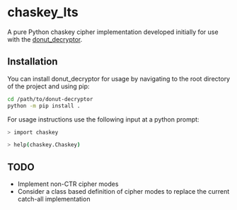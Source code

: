# chaskey_lts

A pure Python chaskey cipher implementation developed initially for use with the [donut_decryptor](https://github.com/volexity/donut-decryptor).

## Installation

You can install donut_decryptor for usage by navigating to the root directory of the project and using pip:

```bash
cd /path/to/donut-decryptor
python -m pip install .
```

For usage instructions use the following input at a python prompt:

```bash
> import chaskey

> help(chaskey.Chaskey)
```

## TODO

* Implement non-CTR cipher modes
* Consider a class based definition of cipher modes to replace the current catch-all implementation
